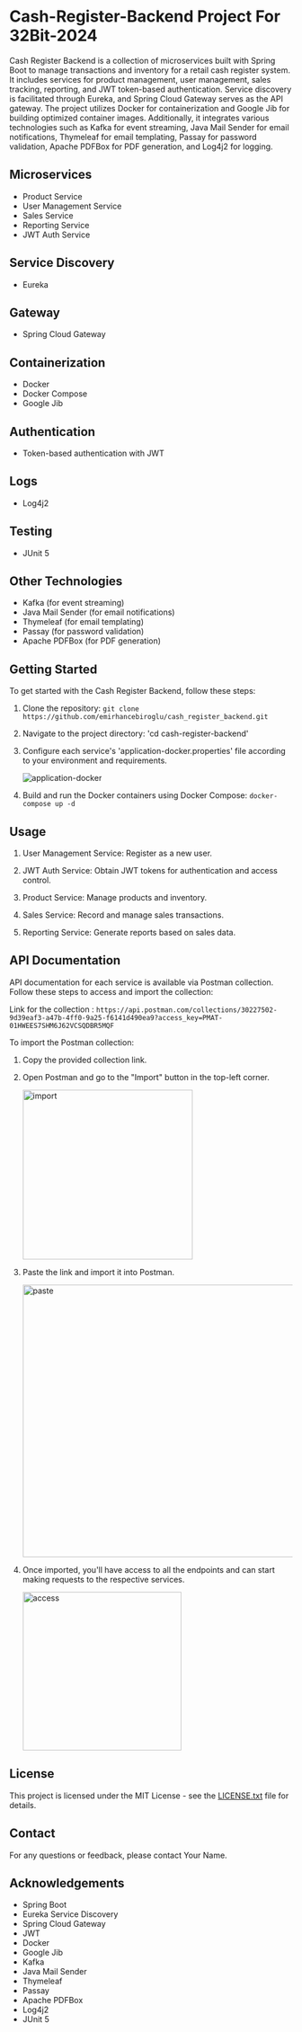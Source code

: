 # Cash-Register-Backend Project For 32Bit-2024

Cash Register Backend is a collection of microservices built with Spring Boot to manage transactions and inventory for a retail cash register system. It includes services for product management, user management, sales tracking, reporting, and JWT token-based authentication. Service discovery is facilitated through Eureka, and Spring Cloud Gateway serves as the API gateway. The project utilizes Docker for containerization and Google Jib for building optimized container images. Additionally, it integrates various technologies such as Kafka for event streaming, Java Mail Sender for email notifications, Thymeleaf for email templating, Passay for password validation, Apache PDFBox for PDF generation, and Log4j2 for logging.

## Microservices

- Product Service
- User Management Service
- Sales Service
- Reporting Service
- JWT Auth Service

## Service Discovery

- Eureka

## Gateway

- Spring Cloud Gateway

## Containerization

- Docker
- Docker Compose
- Google Jib
  
## Authentication

- Token-based authentication with JWT
  
## Logs

- Log4j2
  
## Testing

- JUnit 5
  
## Other Technologies

- Kafka (for event streaming)
- Java Mail Sender (for email notifications)
- Thymeleaf (for email templating)
- Passay (for password validation)
- Apache PDFBox (for PDF generation)
  
## Getting Started

To get started with the Cash Register Backend, follow these steps:

1. Clone the repository: ```git clone https://github.com/emirhancebiroglu/cash_register_backend.git```

2. Navigate to the project directory: 'cd cash-register-backend'

3. Configure each service's 'application-docker.properties' file according to your environment and requirements.
   
   ![application-docker](https://github.com/emirhancebiroglu/cash_register_backend/assets/152030621/5412d9a2-b012-4b40-8392-2cbdd595c8f6)

5. Build and run the Docker containers using Docker Compose: ```docker-compose up -d```
   
## Usage

1. User Management Service: Register as a new user.

2. JWT Auth Service: Obtain JWT tokens for authentication and access control.

3. Product Service: Manage products and inventory.

4. Sales Service: Record and manage sales transactions.

5. Reporting Service: Generate reports based on sales data.

## API Documentation

API documentation for each service is available via Postman collection. Follow these steps to access and import the collection:

Link for the collection : ```https://api.postman.com/collections/30227502-9d39eaf3-a47b-4ff0-9a25-f6141d490ea9?access_key=PMAT-01HWEES7SHM6J62VCSQDBR5MQF```

To import the Postman collection:

1. Copy the provided collection link.
2. Open Postman and go to the "Import" button in the top-left corner.

   <img width="302" alt="import" src="https://github.com/emirhancebiroglu/cash_register_backend/assets/152030621/06942162-ae9f-485e-a491-58416e692887">
   
4. Paste the link and import it into Postman.
   
   <img width="485" alt="paste" src="https://github.com/emirhancebiroglu/cash_register_backend/assets/152030621/6170d20e-5f5e-4fb0-9c4c-9a349e75925e">
   
6. Once imported, you'll have access to all the endpoints and can start making requests to the respective services.

   <img width="282" alt="access" src="https://github.com/emirhancebiroglu/cash_register_backend/assets/152030621/d0603ea2-91fa-4f1d-a0ad-74d500f7c9bd">

## License

This project is licensed under the MIT License - see the [LICENSE.txt](LICENSE.txt) file for details.

## Contact

For any questions or feedback, please contact Your Name.

## Acknowledgements

- Spring Boot
- Eureka Service Discovery
- Spring Cloud Gateway
- JWT
- Docker
- Google Jib
- Kafka
- Java Mail Sender
- Thymeleaf
- Passay
- Apache PDFBox
- Log4j2
- JUnit 5
